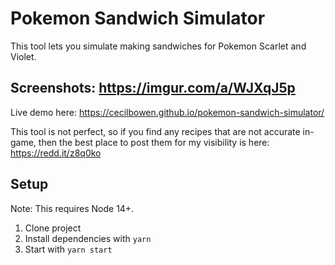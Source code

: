 # Pokemon Sandwich Simulator

This tool lets you simulate making sandwiches for Pokemon Scarlet and Violet.

## Screenshots: https://imgur.com/a/WJXqJ5p

Live demo here: https://cecilbowen.github.io/pokemon-sandwich-simulator/

This tool is not perfect, so if you find any recipes that are not accurate in-game, then the best place to post them for my visibility is here: https://redd.it/z8q0ko

## Setup
Note: This requires Node 14+.

1. Clone project
1. Install dependencies with `yarn`
1. Start with `yarn start`
